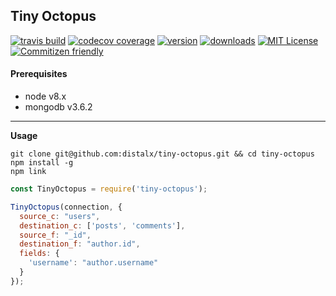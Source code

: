 ## Tiny Octopus

[![travis build](https://img.shields.io/travis/distalx/tiny-octopus.svg?style=flat-square)](https://travis-ci.org/distalx/tiny-octopus)
[![codecov coverage](https://img.shields.io/codecov/c/github/distalx/tiny-octopus.svg?style=flat-square)](https://codecov.io/github/distalx/tiny-octopus)
[![version](https://img.shields.io/npm/v/tiny-octopus.svg?style=flat-square)](http://npm.im/tiny-octopus)
[![downloads](https://img.shields.io/npm/dm/tiny-octopus.svg?style=flat-square)](http://npm-stat.com/charts.html?package=tiny-octopus&from=2016-08-10)
[![MIT License](https://img.shields.io/npm/l/tiny-octopus.svg?style=flat-square)](http://opensource.org/licenses/MIT)
[![Commitizen friendly](https://img.shields.io/badge/commitizen-friendly-brightgreen.svg?style=flat-square)](http://commitizen.github.io/cz-cli/)


#### Prerequisites

  - node v8.x
  - mongodb v3.6.2

------


**Usage**

```
git clone git@github.com:distalx/tiny-octopus.git && cd tiny-octopus
npm install -g
npm link
```


```js
const TinyOctopus = require('tiny-octopus');

TinyOctopus(connection, {
  source_c: "users",
  destination_c: ['posts', 'comments'],
  source_f: "_id",
  destination_f: "author.id",
  fields: {
    'username': "author.username"
  }
});
```
